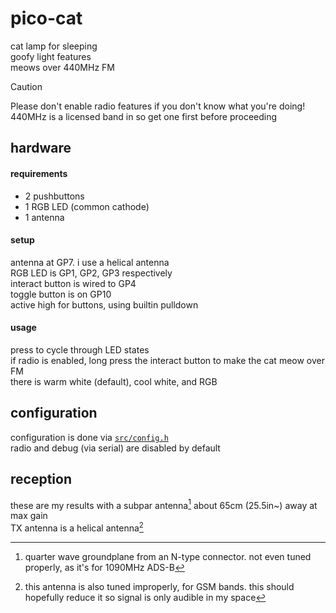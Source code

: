 # pico-cat

cat lamp for sleeping \
goofy light features \
meows over 440MHz FM

> [!CAUTION]
> Please don't enable radio features if you don't know what you're doing! \
> 440MHz is a licensed band in so get one first before proceeding

## hardware

#### requirements
- 2 pushbuttons
- 1 RGB LED (common cathode)
- 1 antenna

#### setup
antenna at GP7. i use a helical antenna \
RGB LED is GP1, GP2, GP3 respectively \
interact button is wired to GP4 \
toggle button is on GP10 \
active high for buttons, using builtin pulldown

#### usage
press to cycle through LED states \
if radio is enabled, long press the interact button to make the cat meow over FM \
there is warm white (default), cool white, and RGB

## configuration
configuration is done via [`src/config.h`](src/config.h) \
radio and debug (via serial) are disabled by default

## reception
these are my results with a subpar antenna[^1] about 65cm (25.5in~) away at max gain \
TX antenna is a helical antenna[^2]

[^1]: quarter wave groundplane from an N-type connector. not even tuned properly, as it's for 1090MHz ADS-B
[^2]: this antenna is also tuned improperly, for GSM bands. this should hopefully reduce it so signal is only audible in my space
